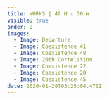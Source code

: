 ```yaml
---
title: WORKS | 40 H x 30 W
visible: true
order: 2
images:
  - Image: Departure
  - Image: Coexistence 41
  - Image: Coexistence 48
  - Image: 20th Correlation
  - Image: Coexistence 22
  - Image: Coexistence 20
  - Image: Coexistence 45
date: 2020-01-28T03:25:04.470Z
---
```

